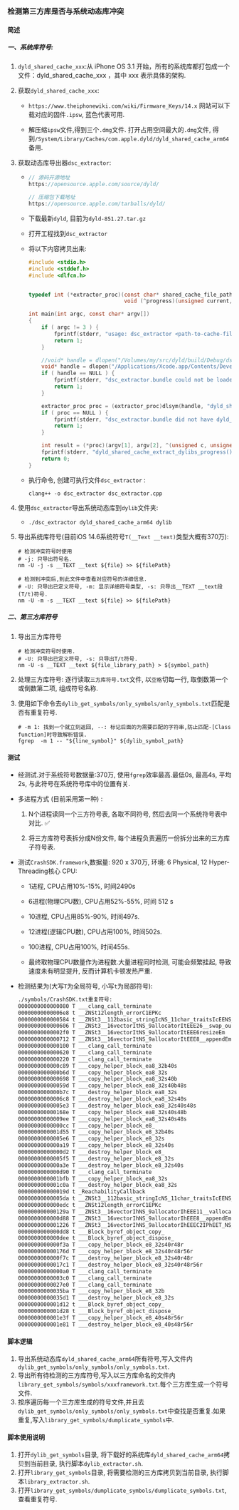 ### 检测第三方库是否与系统动态库冲突

#### 简述

##### 一、系统库符号:

1. `dyld_shared_cache_xxx`:从 iPhone OS 3.1 开始，所有的系统库都打包成一个文件：dyld_shared_cache_xxx ，其中 xxx 表示具体的架构.

2. 获取`dyld_shared_cache_xxx`:

   - `https://www.theiphonewiki.com/wiki/Firmware_Keys/14.x` 网站可以下载对应的固件`.ipsw`, 蓝色代表可用.

   - 解压缩`ipsw`文件,得到三个`.dmg`文件. 打开占用空间最大的`.dmg`文件, 得到`/System/Library/Caches/com.apple.dyld/dyld_shared_cache_arm64`备用.

3. 获取动态库导出器`dsc_extractor`:

   - ```c
     // 源码开源地址
     https://opensource.apple.com/source/dyld/
     
     // 压缩包下载地址
     https://opensource.apple.com/tarballs/dyld/
     ```

   - 下载最新`dyld`, 目前为`dyld-851.27.tar.gz`

   - 打开工程找到`dsc_extractor`

   - 将以下内容拷贝出来:

     ```c
     #include <stdio.h>
     #include <stddef.h>
     #include <dlfcn.h>
     
     
     typedef int (*extractor_proc)(const char* shared_cache_file_path, const char* extraction_root_path,
                                   void (^progress)(unsigned current, unsigned total));
     
     int main(int argc, const char* argv[])
     {
         if ( argc != 3 ) {
             fprintf(stderr, "usage: dsc_extractor <path-to-cache-file> <path-to-device-dir>\n");
             return 1;
         }
     
         //void* handle = dlopen("/Volumes/my/src/dyld/build/Debug/dsc_extractor.bundle", RTLD_LAZY);
         void* handle = dlopen("/Applications/Xcode.app/Contents/Developer/Platforms/iPhoneOS.platform/usr/lib/dsc_extractor.bundle", RTLD_LAZY);
         if ( handle == NULL ) {
             fprintf(stderr, "dsc_extractor.bundle could not be loaded\n");
             return 1;
         }
     
         extractor_proc proc = (extractor_proc)dlsym(handle, "dyld_shared_cache_extract_dylibs_progress");
         if ( proc == NULL ) {
             fprintf(stderr, "dsc_extractor.bundle did not have dyld_shared_cache_extract_dylibs_progress symbol\n");
             return 1;
         }
     
         int result = (*proc)(argv[1], argv[2], ^(unsigned c, unsigned total) { printf("%d/%d\n", c, total); } );
         fprintf(stderr, "dyld_shared_cache_extract_dylibs_progress() => %d\n", result);
         return 0;
     }
     ```

   - 执行命令, 创建可执行文件`dsc_extractor` :

     ```shell
     clang++ -o dsc_extractor dsc_extractor.cpp
     ```

4. 使用`dsc_extractor`导出系统动态库到`dylib`文件夹:

   - ```shell
     ./dsc_extractor dyld_shared_cache_arm64 dylib
     ```

   

5. 导出系统库符号(目前iOS 14.6系统符号`T(__Text __text)`类型大概有370万):

   ```shell
   # 检测冲突符号时使用
   # -j: 只导出符号名.
   nm -U -j -s __TEXT __text ${file} >> ${filePath}
   
   # 检测到冲突后,到此文件中查看对应符号的详细信息.
   # -U: 只导出已定义符号, -m: 显示详细符号类型, -s: 只导出__TEXT __text段(T/t)符号.
   nm -U -m -s __TEXT __text ${file} >> ${filePath}
   ```

##### 二、第三方库符号

1. 导出三方库符号

   ```shell
   # 检测冲突符号时使用.
   # -U: 只导出已定义符号, -s: 只导出T/t符号.
   nm -U -s __TEXT __text ${file_library_path} > ${symbol_path}
   ```

2. 处理三方库符号: 逐行读取`三方库符号.txt`文件, 以`空格`切每一行, 取倒数第一个或倒数第二项, 组成符号名称.

3. 使用如下命令去`dylib_get_symbols/only_symbols/only_symbols.txt`匹配是否有重复符号.

   ```shell
   # -m 1: 找到一个就立刻返回, --: 标记后面的为需要匹配的字符串,防止匹配-[Class function]时导致解析错误.
   fgrep  -m 1 -- "${line_symbol}" ${dylib_symbol_path}
   ```

#### 测试

- 经测试.对于系统符号数据量:370万, 使用`fgrep`效率最高.最低0s, 最高4s, 平均2s,  与此符号在系统符号库中的位置有关.

- 多进程方式 (目前采用第一种) : 

  1. N个进程读同一个三方符号表, 各取不同符号, 然后去同一个系统符号表中对比. ✅

  2. 将三方库符号表拆分成N份文件, 每个进程负责遍历一份拆分出来的三方库子符号表.

- 测试`CrashSDK.framework`,数据量: 920 x 370万, 环境: 6 Physical, 12 Hyper-Threading核心 CPU:

  - 1进程, CPU占用10%-15%, 时间2490s

  - 6进程(物理CPU数),  CPU占用52%-55%, 时间 512 s

  - 10进程, CPU占用85%-90%, 时间497s.
  - 12进程(逻辑CPU数), CPU占用100%, 时间502s.
  - 100进程, CPU占用100%, 时间455s.
  - 最终取物理CPU数量作为进程数.大量进程同时检测, 可能会频繁挂起, 导致速度未有明显提升, 反而计算机卡顿发热严重.

- 检测结果为(大写`T`为全局符号, 小写`t`为局部符号): 

  ```tex
  ./symbols/CrashSDK.txt重复符号:
  0000000000000080 T ___clang_call_terminate
  00000000000006e8 t __ZNSt12length_errorC1EPKc
  0000000000000584 t __ZNSt3__112basic_stringIcNS_11char_traitsIcEENS_9allocatorIcEEEC1IDnEEPKc
  0000000000000606 T __ZNSt3__16vectorItNS_9allocatorItEEE26__swap_out_circular_bufferERNS_14__split_bufferItRS2_EEPt
  00000000000002f0 T __ZNSt3__16vectorItNS_9allocatorItEEE6resizeEm
  0000000000000712 T __ZNSt3__16vectorItNS_9allocatorItEEE8__appendEm
  0000000000000100 T ___clang_call_terminate
  0000000000000620 T ___clang_call_terminate
  0000000000000220 T ___clang_call_terminate
  0000000000000c89 T ___copy_helper_block_ea8_32b40s
  0000000000000b6d T ___copy_helper_block_ea8_32s
  0000000000000698 T ___copy_helper_block_ea8_32s40b
  000000000000059d T ___copy_helper_block_ea8_32s40b48s
  0000000000000b7c T ___destroy_helper_block_ea8_32s
  00000000000006c8 T ___destroy_helper_block_ea8_32s40s
  00000000000005e3 T ___destroy_helper_block_ea8_32s40s48s
  000000000000168e T ___copy_helper_block_ea8_32s40s48b
  00000000000009ee T ___copy_helper_block_ea8_32s40s48s
  00000000000000cc T ___copy_helper_block_e8_
  0000000000001d55 T ___copy_helper_block_e8_32b40s
  00000000000005e6 T ___copy_helper_block_e8_32s
  0000000000000a19 T ___copy_helper_block_e8_32s40s
  00000000000000d2 T ___destroy_helper_block_e8_
  00000000000005f5 T ___destroy_helper_block_e8_32s
  0000000000000a3e T ___destroy_helper_block_e8_32s40s
  0000000000000d90 T ___clang_call_terminate
  0000000000001bfb T ___copy_helper_block_ea8_32s
  0000000000001c0a T ___destroy_helper_block_ea8_32s
  000000000000019d t _ReachabilityCallback
  00000000000005da t __ZNSt3__112basic_stringIcNS_11char_traitsIcEENS_9allocatorIcEEEC1IDnEEPKc
  0000000000000edc t __ZNSt12length_errorC1EPKc
  000000000000129a T __ZNSt3__16vectorIhNS_9allocatorIhEEE11__vallocateEm
  0000000000000d88 T __ZNSt3__16vectorIhNS_9allocatorIhEEE8__appendEm
  0000000000001226 T __ZNSt3__16vectorIhNS_9allocatorIhEEEC2IPhEET_NS_9enable_ifIXaasr27__is_cpp17_forward_iteratorIS6_EE5valuesr16is_constructibleIhNS_15iterator_traitsIS6_E9referenceEEE5valueES6_E4typeE
  0000000000000dd8 t ___Block_byref_object_copy_
  0000000000000dee t ___Block_byref_object_dispose_
  0000000000000f3a T ___copy_helper_block_e8_32s40r48r
  000000000000176d T ___copy_helper_block_e8_32s40r48r56r
  0000000000000f7c T ___destroy_helper_block_e8_32s40r48r
  00000000000017c1 T ___destroy_helper_block_e8_32s40r48r56r
  00000000000000a0 T ___clang_call_terminate
  00000000000003c0 T ___clang_call_terminate
  00000000000027e0 T ___clang_call_terminate
  00000000000035ba T ___copy_helper_block_e8_32b
  00000000000035d1 T ___destroy_helper_block_e8_32s
  0000000000001d12 t ___Block_byref_object_copy_
  0000000000001d28 t ___Block_byref_object_dispose_
  0000000000001e3f T ___copy_helper_block_e8_40s48r56r
  0000000000001e81 T ___destroy_helper_block_e8_40s48r56r
  ```
  

#### 脚本逻辑

1. 导出系统动态库`dyld_shared_cache_arm64`所有符号,写入文件内`dylib_get_symbols/only_symbols/only_symbols.txt`.
2. 导出所有待检测的三方库符号,写入以三方库命名的文件内`library_get_symbols/symbols/xxxframework.txt`.每个三方库生成一个符号文件.
3. 按序遍历每一个三方库生成的符号文件,并且去`dylib_get_symbols/only_symbols/only_symbols.txt`中查找是否重复.如果重复,写入`library_get_symbols/dumplicate_symbols`中.

#### 脚本使用说明

1. 打开`dylib_get_symbols`目录, 将下载好的系统库`dyld_shared_cache_arm64`拷贝到当前目录, 执行脚本`dylib_extractor.sh`.
2. 打开`library_get_symbols`目录, 将需要检测的三方库拷贝到当前目录, 执行脚本`library_extractor.sh`.
3. 打开`library_get_symbols/dumplicate_symbols/dumplicate_symbols.txt`,查看重复符号.